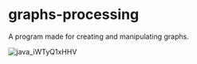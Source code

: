 # graphs-processing

A program made for creating and manipulating graphs.

![java_iWTyQ1xHHV](https://user-images.githubusercontent.com/45148959/205667006-9417006a-b01e-455f-b4f3-5c098bac2e5e.png)
